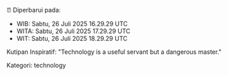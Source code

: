 ⏰ Diperbarui pada:
- WIB: Sabtu, 26 Juli 2025 16.29.29 UTC
- WITA: Sabtu, 26 Juli 2025 17.29.29 UTC
- WIT: Sabtu, 26 Juli 2025 18.29.29 UTC

Kutipan Inspiratif:
"Technology is a useful servant but a dangerous master."


Kategori: technology


